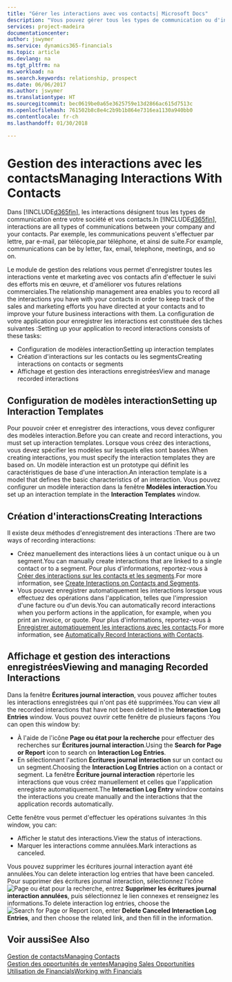 ```yaml
---
title: "Gérer les interactions avec vos contacts| Microsoft Docs"
description: "Vous pouvez gérer tous les types de communication ou d'interactions entre votre société et vos contacts. Par exemple, une communication par lettre, par téléphone, lors de réunions, etc."
services: project-madeira
documentationcenter: 
author: jswymer
ms.service: dynamics365-financials
ms.topic: article
ms.devlang: na
ms.tgt_pltfrm: na
ms.workload: na
ms.search.keywords: relationship, prospect
ms.date: 06/06/2017
ms.author: jswymer
ms.translationtype: HT
ms.sourcegitcommit: bec0619be0a65e3625759e13d2866ac615d7513c
ms.openlocfilehash: 761502b8c8e4c2b9b1b864e7316ea1130a940bb0
ms.contentlocale: fr-ch
ms.lasthandoff: 01/30/2018

---
```

# <a name="managing-interactions-with-contacts"></a><span data-ttu-id="858cd-103">Gestion des interactions avec les contacts</span><span class="sxs-lookup"><span data-stu-id="858cd-103">Managing Interactions With Contacts</span></span>
<span data-ttu-id="858cd-104">Dans [!INCLUDE[d365fin](includes/d365fin_md.md)], les interactions désignent tous les types de communication entre votre société et vos contacts.</span><span class="sxs-lookup"><span data-stu-id="858cd-104">In [!INCLUDE[d365fin](includes/d365fin_md.md)], interactions are all types of communications between your company and your contacts.</span></span> <span data-ttu-id="858cd-105">Par exemple, les communications peuvent s'effectuer par lettre, par e-mail, par télécopie,par téléphone, et ainsi de suite.</span><span class="sxs-lookup"><span data-stu-id="858cd-105">For example, communications can be by letter, fax, email, telephone, meetings, and so on.</span></span>

<span data-ttu-id="858cd-106">Le module de gestion des relations vous permet d'enregistrer toutes les interactions vente et marketing avec vos contacts afin d'effectuer le suivi des efforts mis en œuvre, et d'améliorer vos futures relations commerciales.</span><span class="sxs-lookup"><span data-stu-id="858cd-106">The relationship management area enables you to record all the interactions you have with your contacts in order to keep track of the sales and marketing efforts you have directed at your contacts and to improve your future business interactions with them.</span></span> <span data-ttu-id="858cd-107">La configuration de votre application pour enregistrer les interactions est constituée des tâches suivantes :</span><span class="sxs-lookup"><span data-stu-id="858cd-107">Setting up your application to record interactions consists of these tasks:</span></span>

* <span data-ttu-id="858cd-108">Configuration de modèles interaction</span><span class="sxs-lookup"><span data-stu-id="858cd-108">Setting up interaction templates</span></span>  
* <span data-ttu-id="858cd-109">Création d'interactions sur les contacts ou les segments</span><span class="sxs-lookup"><span data-stu-id="858cd-109">Creating interactions on contacts or segments</span></span>  
* <span data-ttu-id="858cd-110">Affichage et gestion des interactions enregistrées</span><span class="sxs-lookup"><span data-stu-id="858cd-110">View and manage recorded interactions</span></span>  

##  <a name="setting-up-interaction-templates"></a><span data-ttu-id="858cd-111">Configuration de modèles interaction</span><span class="sxs-lookup"><span data-stu-id="858cd-111">Setting up Interaction Templates</span></span>
<span data-ttu-id="858cd-112">Pour pouvoir créer et enregistrer des interactions, vous devez configurer des modèles interaction.</span><span class="sxs-lookup"><span data-stu-id="858cd-112">Before you can create and record interactions, you must set up interaction templates.</span></span> <span data-ttu-id="858cd-113">Lorsque vous créez des interactions, vous devez spécifier les modèles sur lesquels elles sont basées.</span><span class="sxs-lookup"><span data-stu-id="858cd-113">When creating interactions, you must specify the interaction templates they are based on.</span></span> <span data-ttu-id="858cd-114">Un modèle interaction est un prototype qui définit les caractéristiques de base d'une interaction.</span><span class="sxs-lookup"><span data-stu-id="858cd-114">An interaction template is a model that defines the basic characteristics of an interaction.</span></span>
<span data-ttu-id="858cd-115">Vous pouvez configurer un modèle interaction dans la fenêtre **Modèles interaction**.</span><span class="sxs-lookup"><span data-stu-id="858cd-115">You set up an interaction template in the **Interaction Templates** window.</span></span>  

## <a name="creating-interactions"></a><span data-ttu-id="858cd-116">Création d'interactions</span><span class="sxs-lookup"><span data-stu-id="858cd-116">Creating Interactions</span></span>
<span data-ttu-id="858cd-117">Il existe deux méthodes d'enregistrement des interactions :</span><span class="sxs-lookup"><span data-stu-id="858cd-117">There are two ways of recording interactions:</span></span>

* <span data-ttu-id="858cd-118">Créez manuellement des interactions liées à un contact unique ou à un segment.</span><span class="sxs-lookup"><span data-stu-id="858cd-118">You can manually create interactions that are linked to a single contact or to a segment.</span></span> <span data-ttu-id="858cd-119">Pour plus d'informations, reportez-vous à [Créer des interactions sur les contacts et les segments](marketing-how-create-interactions.md).</span><span class="sxs-lookup"><span data-stu-id="858cd-119">For more information, see [Create Interactions on Contacts and Segments](marketing-how-create-interactions.md).</span></span>  
* <span data-ttu-id="858cd-120">Vous pouvez enregistrer automatiquement les interactions lorsque vous effectuez des opérations dans l'application, telles que l'impression d'une facture ou d'un devis.</span><span class="sxs-lookup"><span data-stu-id="858cd-120">You can automatically record interactions when you perform actions in the application, for example, when you print an invoice, or quote.</span></span> <span data-ttu-id="858cd-121">Pour plus d'informations, reportez-vous à [Enregistrer automatiquement les interactions avec les contacts](marketing-auto-record-interactions.md).</span><span class="sxs-lookup"><span data-stu-id="858cd-121">For more information, see [Automatically Record Interactions with Contacts](marketing-auto-record-interactions.md).</span></span>

## <a name="viewing-and-managing-recorded-interactions"></a><span data-ttu-id="858cd-122">Affichage et gestion des interactions enregistrées</span><span class="sxs-lookup"><span data-stu-id="858cd-122">Viewing and managing Recorded Interactions</span></span>
<span data-ttu-id="858cd-123">Dans la fenêtre **Écritures journal interaction**, vous pouvez afficher toutes les interactions enregistrées qui n'ont pas été supprimées.</span><span class="sxs-lookup"><span data-stu-id="858cd-123">You can view all the recorded interactions that have not been deleted in the **Interaction Log Entries** window.</span></span> <span data-ttu-id="858cd-124">Vous pouvez ouvrir cette fenêtre de plusieurs façons :</span><span class="sxs-lookup"><span data-stu-id="858cd-124">You can open this window by:</span></span>

* <span data-ttu-id="858cd-125">À l'aide de l'icône **Page ou état pour la recherche** pour effectuer des recherches sur **Écritures journal interaction**.</span><span class="sxs-lookup"><span data-stu-id="858cd-125">Using the **Search for Page or Report** icon to search on **Interaction Log Entries**.</span></span>
* <span data-ttu-id="858cd-126">En sélectionnant l'action **Écritures journal interaction** sur un contact ou un segment.</span><span class="sxs-lookup"><span data-stu-id="858cd-126">Choosing the **Interaction Log Entries** action on a contact or segment.</span></span>
  <span data-ttu-id="858cd-127">La fenêtre **Écriture journal interaction** répertorie les interactions que vous créez manuellement et celles que l'application enregistre automatiquement.</span><span class="sxs-lookup"><span data-stu-id="858cd-127">The **Interaction Log Entry** window contains the interactions you create manually and the interactions that the application records automatically.</span></span>

<span data-ttu-id="858cd-128">Cette fenêtre vous permet d'effectuer les opérations suivantes :</span><span class="sxs-lookup"><span data-stu-id="858cd-128">In this window, you can:</span></span>

* <span data-ttu-id="858cd-129">Afficher le statut des interactions.</span><span class="sxs-lookup"><span data-stu-id="858cd-129">View the status of interactions.</span></span>
* <span data-ttu-id="858cd-130">Marquer les interactions comme annulées.</span><span class="sxs-lookup"><span data-stu-id="858cd-130">Mark interactions as canceled.</span></span>

<span data-ttu-id="858cd-131">Vous pouvez supprimer les écritures journal interaction ayant été annulées.</span><span class="sxs-lookup"><span data-stu-id="858cd-131">You can delete interaction log entries that have been canceled.</span></span> <span data-ttu-id="858cd-132">Pour supprimer des écritures journal interaction, sélectionnez l'icône ![Page ou état pour la recherche](media/ui-search/search_small.png "Page ou état pour la recherche"), entrez **Supprimer les écritures journal interaction annulées**, puis sélectionnez le lien connexes et renseignez les informations.</span><span class="sxs-lookup"><span data-stu-id="858cd-132">To delete interaction log entries, choose the ![Search for Page or Report](media/ui-search/search_small.png "Search for Page or Report icon") icon, enter **Delete Canceled Interaction Log Entries**, and then choose the related link, and then fill in the information.</span></span>

## <a name="see-also"></a><span data-ttu-id="858cd-133">Voir aussi</span><span class="sxs-lookup"><span data-stu-id="858cd-133">See Also</span></span>
[<span data-ttu-id="858cd-134">Gestion de contacts</span><span class="sxs-lookup"><span data-stu-id="858cd-134">Managing Contacts</span></span>](marketing-contacts.md)  
[<span data-ttu-id="858cd-135">Gestion des opportunités de ventes</span><span class="sxs-lookup"><span data-stu-id="858cd-135">Managing Sales Opportunities</span></span>](marketing-manage-sales-opportunities.md)  
[<span data-ttu-id="858cd-136">Utilisation de Financials</span><span class="sxs-lookup"><span data-stu-id="858cd-136">Working with Financials</span></span>](ui-work-product.md)  

